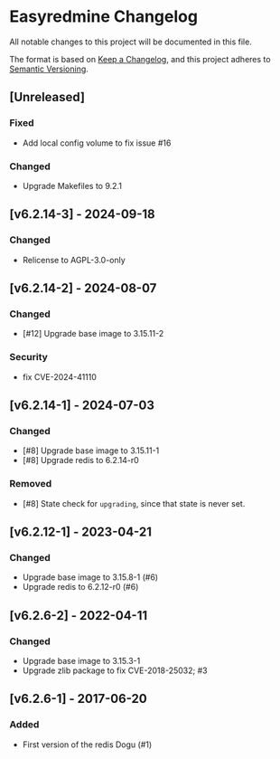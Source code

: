 # Easyredmine Changelog
All notable changes to this project will be documented in this file.

The format is based on [Keep a Changelog](https://keepachangelog.com/en/1.0.0/),
and this project adheres to [Semantic Versioning](https://semver.org/spec/v2.0.0.html).

## [Unreleased]
### Fixed
- Add local config volume to fix issue #16

### Changed
- Upgrade Makefiles to 9.2.1

## [v6.2.14-3] - 2024-09-18
### Changed
- Relicense to AGPL-3.0-only

## [v6.2.14-2] - 2024-08-07
### Changed
- [#12] Upgrade base image to 3.15.11-2

### Security
- fix CVE-2024-41110

## [v6.2.14-1] - 2024-07-03
### Changed
- [#8] Upgrade base image to 3.15.11-1
- [#8] Upgrade redis to 6.2.14-r0

### Removed
- [#8] State check for `upgrading`, since that state is never set.

## [v6.2.12-1] - 2023-04-21
### Changed
- Upgrade base image to 3.15.8-1 (#6)
- Upgrade redis to 6.2.12-r0 (#6)

## [v6.2.6-2] - 2022-04-11
### Changed
- Upgrade base image to 3.15.3-1
- Upgrade zlib package to fix CVE-2018-25032; #3

## [v6.2.6-1] - 2017-06-20
### Added
- First version of the redis Dogu (#1)
